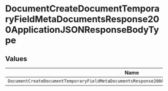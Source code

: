 # DocumentCreateDocumentTemporaryFieldMetaDocumentsResponse200ApplicationJSONResponseBodyType


## Values

| Name                                                                                                | Value                                                                                               |
| --------------------------------------------------------------------------------------------------- | --------------------------------------------------------------------------------------------------- |
| `DocumentCreateDocumentTemporaryFieldMetaDocumentsResponse200ApplicationJSONResponseBodyTypeNumber` | number                                                                                              |